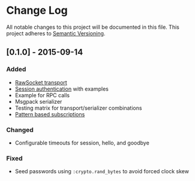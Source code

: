 # Change Log

All notable changes to this project will be documented in this file.
This project adheres to [Semantic Versioning](http://semver.org/).

## [0.1.0] - 2015-09-14

### Added

- [RawSocket transport](https://github.com/tavendo/WAMP/blob/master/spec/advanced/rawsocket-transport.md)
- [Session authentication](https://github.com/tavendo/WAMP/blob/master/spec/advanced/authentication.md) with examples
- Example for RPC calls
- Msgpack serializer
- Testing matrix for transport/serializer combinations
- [Pattern based subscriptions](https://github.com/tavendo/WAMP/blob/master/spec/advanced/pattern-based-subscription.md)

### Changed

- Configurable timeouts for session, hello, and goodbye

### Fixed

- Seed passwords using `:crypto.rand_bytes` to avoid forced clock skew
